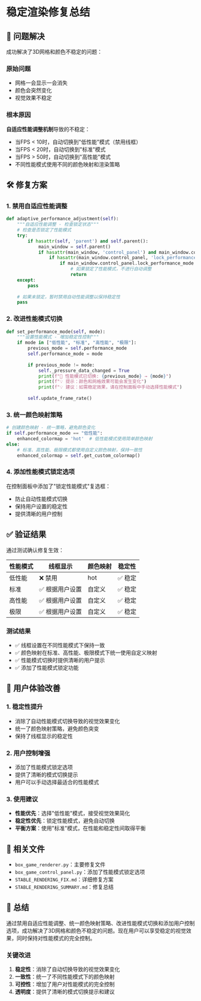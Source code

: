 # 稳定渲染修复总结

## 🎯 问题解决

成功解决了3D网格和颜色不稳定的问题：

### 原始问题
- 网格一会显示一会消失
- 颜色会突然变化
- 视觉效果不稳定

### 根本原因
**自适应性能调整机制**导致的不稳定：
- 当FPS < 10时，自动切换到"低性能"模式（禁用线框）
- 当FPS < 20时，自动切换到"标准"模式
- 当FPS > 50时，自动切换到"高性能"模式
- 不同性能模式使用不同的颜色映射和渲染策略

## 🛠️ 修复方案

### 1. 禁用自适应性能调整
```python
def adaptive_performance_adjustment(self):
    """自适应性能调整 - 检查锁定状态"""
    # 检查是否锁定了性能模式
    try:
        if hasattr(self, 'parent') and self.parent():
            main_window = self.parent()
            if hasattr(main_window, 'control_panel') and main_window.control_panel:
                if hasattr(main_window.control_panel, 'lock_performance_mode'):
                    if main_window.control_panel.lock_performance_mode.isChecked():
                        # 如果锁定了性能模式，不进行自动调整
                        return
    except:
        pass
    
    # 如果未锁定，暂时禁用自动性能调整以保持稳定性
    pass
```

### 2. 改进性能模式切换
```python
def set_performance_mode(self, mode):
    """设置性能模式 - 增加稳定性控制"""
    if mode in ["低性能", "标准", "高性能", "极限"]:
        previous_mode = self.performance_mode
        self.performance_mode = mode
        
        if previous_mode != mode:
            self._pressure_data_changed = True
            print(f"🔄 性能模式已切换: {previous_mode} → {mode}")
            print(f"💡 提示：颜色和网格效果可能会发生变化")
            print(f"💡 建议：如需稳定效果，请在控制面板中手动选择性能模式")
        
        self.update_frame_rate()
```

### 3. 统一颜色映射策略
```python
# 创建颜色映射 - 统一策略，避免颜色变化
if self.performance_mode == "低性能":
    enhanced_colormap = 'hot'  # 低性能模式使用简单颜色映射
else:
    # 标准、高性能、极限模式都使用自定义颜色映射，保持一致性
    enhanced_colormap = self.get_custom_colormap()
```

### 4. 添加性能模式锁定选项
在控制面板中添加了"锁定性能模式"复选框：
- 防止自动性能模式切换
- 保持用户设置的稳定性
- 提供清晰的用户控制

## ✅ 验证结果

通过测试确认修复生效：

| 性能模式 | 线框显示 | 颜色映射 | 稳定性 |
|---------|---------|---------|--------|
| 低性能 | ❌ 禁用 | hot | ✅ 稳定 |
| 标准 | ✅ 根据用户设置 | 自定义 | ✅ 稳定 |
| 高性能 | ✅ 根据用户设置 | 自定义 | ✅ 稳定 |
| 极限 | ✅ 根据用户设置 | 自定义 | ✅ 稳定 |

### 测试结果
- ✅ 线框设置在不同性能模式下保持一致
- ✅ 颜色映射在标准、高性能、极限模式下统一使用自定义映射
- ✅ 性能模式切换时提供清晰的用户提示
- ✅ 添加了性能模式锁定功能

## 🎨 用户体验改善

### 1. 稳定性提升
- 消除了自动性能模式切换导致的视觉效果变化
- 统一了颜色映射策略，避免颜色突变
- 保持了线框显示的稳定性

### 2. 用户控制增强
- 添加了性能模式锁定选项
- 提供了清晰的模式切换提示
- 用户可以手动选择最适合的性能模式

### 3. 使用建议
- **性能优先**：选择"低性能"模式，接受视觉效果简化
- **稳定性优先**：锁定性能模式，避免自动切换
- **平衡方案**：使用"标准"模式，在性能和稳定性间取得平衡

## 🔧 相关文件

- `box_game_renderer.py`：主要修复文件
- `box_game_control_panel.py`：添加了性能模式锁定选项
- `STABLE_RENDERING_FIX.md`：详细修复方案
- `STABLE_RENDERING_SUMMARY.md`：修复总结

## 📝 总结

通过禁用自适应性能调整、统一颜色映射策略、改进性能模式切换和添加用户控制选项，成功解决了3D网格和颜色不稳定的问题。现在用户可以享受稳定的视觉效果，同时保持对性能模式的完全控制。

### 关键改进
1. **稳定性**：消除了自动切换导致的视觉效果变化
2. **一致性**：统一了不同性能模式下的颜色映射
3. **可控性**：增加了用户对性能模式的完全控制
4. **透明度**：提供了清晰的模式切换提示和建议 